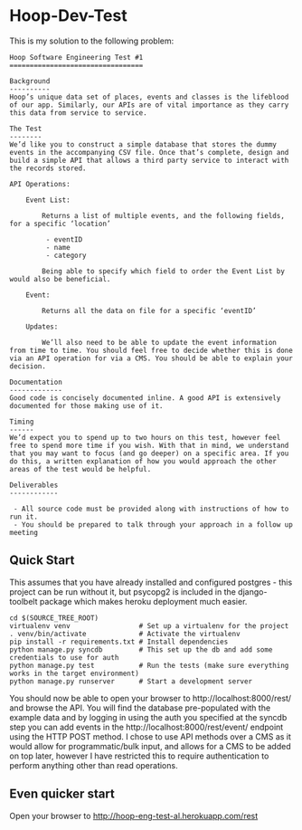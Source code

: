 Hoop-Dev-Test
========================

This is my solution to the following problem:

    Hoop Software Engineering Test #1
    =================================

    Background
    ----------
    Hoop’s unique data set of places, events and classes is the lifeblood of our app. Similarly, our APIs are of vital importance as they carry this data from service to service.

    The Test
    --------
    We’d like you to construct a simple database that stores the dummy events in the accompanying CSV file. Once that’s complete, design and build a simple API that allows a third party service to interact with the records stored.

    API Operations:

        Event List:
        
            Returns a list of multiple events, and the following fields, for a specific ‘location’

             - eventID
             - name
             - category

            Being able to specify which field to order the Event List by would also be beneficial.

        Event:
        
            Returns all the data on file for a specific ‘eventID’
            
        Updates:
        
            We’ll also need to be able to update the event information from time to time. You should feel free to decide whether this is done via an API operation for via a CMS. You should be able to explain your decision.

    Documentation
    -------------
    Good code is concisely documented inline. A good API is extensively documented for those making use of it.

    Timing
    ------
    We’d expect you to spend up to two hours on this test, however feel free to spend more time if you wish. With that in mind, we understand that you may want to focus (and go deeper) on a specific area. If you do this, a written explanation of how you would approach the other areas of the test would be helpful.

    Deliverables
    ------------

     - All source code must be provided along with instructions of how to run it.
     - You should be prepared to talk through your approach in a follow up meeting

Quick Start
-----------

This assumes that you have already installed and configured postgres - this project can be run without it, but psycopg2 is included in the django-toolbelt package which makes heroku deployment much easier.

    cd $(SOURCE_TREE_ROOT)
    virtualenv venv                 # Set up a virtualenv for the project
    . venv/bin/activate             # Activate the virtualenv
    pip install -r requirements.txt # Install dependencies
    python manage.py syncdb         # This set up the db and add some credentials to use for auth
    python manage.py test           # Run the tests (make sure everything works in the target environment)
    python manage.py runserver      # Start a development server

You should now be able to open your browser to http://localhost:8000/rest/ and browse the API. You will find the database pre-populated with the example data and by logging in using the auth you specified at the syncdb step you can add events in the http://localhost:8000/rest/event/ endpoint using the HTTP POST method. I chose to use API methods over a CMS as it would allow for programmatic/bulk input, and allows for a CMS to be added on top later, however I have restricted this to require authentication to perform anything other than read operations.

Even quicker start
------------------

Open your browser to http://hoop-eng-test-al.herokuapp.com/rest